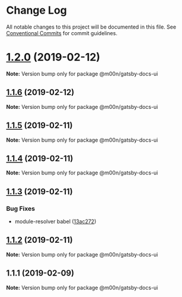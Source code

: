 # Change Log

All notable changes to this project will be documented in this file.
See [Conventional Commits](https://conventionalcommits.org) for commit guidelines.

# [1.2.0](https://github.com/6stars/gatsby-docs/compare/@m00n/gatsby-docs-ui@1.1.6...@m00n/gatsby-docs-ui@1.2.0) (2019-02-12)

**Note:** Version bump only for package @m00n/gatsby-docs-ui

## [1.1.6](https://github.com/6stars/gatsby-docs/compare/@m00n/gatsby-docs-ui@1.1.5...@m00n/gatsby-docs-ui@1.1.6) (2019-02-12)

**Note:** Version bump only for package @m00n/gatsby-docs-ui

## [1.1.5](https://github.com/6stars/gatsby-docs/compare/@m00n/gatsby-docs-ui@1.1.4...@m00n/gatsby-docs-ui@1.1.5) (2019-02-11)

**Note:** Version bump only for package @m00n/gatsby-docs-ui

## [1.1.4](https://github.com/6stars/gatsby-docs/compare/@m00n/gatsby-docs-ui@1.1.3...@m00n/gatsby-docs-ui@1.1.4) (2019-02-11)

**Note:** Version bump only for package @m00n/gatsby-docs-ui

## [1.1.3](https://github.com/6stars/gatsby-docs/compare/@m00n/gatsby-docs-ui@1.1.2...@m00n/gatsby-docs-ui@1.1.3) (2019-02-11)

### Bug Fixes

- module-resolver babel ([13ac272](https://github.com/6stars/gatsby-docs/commit/13ac272))

## [1.1.2](https://github.com/6stars/gatsby-docs/compare/@m00n/gatsby-docs-ui@1.1.1...@m00n/gatsby-docs-ui@1.1.2) (2019-02-11)

**Note:** Version bump only for package @m00n/gatsby-docs-ui

## 1.1.1 (2019-02-09)

**Note:** Version bump only for package @m00n/gatsby-docs-ui

